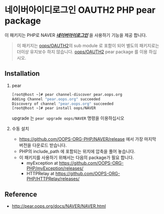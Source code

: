 네이버아이디로그인 OAUTH2 PHP pear package
==

이 패키지는 PHP로 NAVER ___[네이버아이로그인](https://developers.naver.com/docs/login/devguide/)___ 을 사용하기 기능을 제공 합니다.

> 이 패키지는 [oops/OAUTH2](https://github.com/OOPS-ORG-PHP/NAVER)의 sub module 로 포함이 되어 별도의 패키지로는 더이상 유지보수 하지 않습니다. [oops/OAUTH2](https://github.com/OOPS-ORG-PHP/NAVER) pear package 를 이용 하십시오.

## Installation

1. pear

    ```bash
    [root@host ~]# pear channel-discover pear.oops.org
    Adding Channel "pear.oops.org" succeeded
    Discovery of channel "pear.oops.org" succeeded
    [root@host ~]# pear install oops/NAVER
    ```
    
   upgrade 는 ```pear upgrade oops/NAVER``` 명령을 이용하십시오

1. 수동 설치

    * https://github.com/OOPS-ORG-PHP/NAVER/release 에서 가장 마지막 버전을 다운로드 받습니다.
    * PHP의 include_path 에 포함되는 위치에 압축을 풀어 놓습니다.
    * 이 패키지를 사용하기 위해서는 다음의 package가 필요 합니다.
        * myException at https://github.com/OOPS-ORG-PHP/myException/releases/
        * HTTPRelay at https://github.com/OOPS-ORG-PHP/HTTPRelay/releases/


## Reference

* http://pear.oops.org/docs/NAVER/NAVER.html
